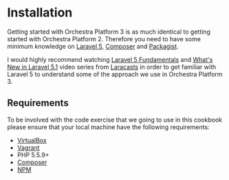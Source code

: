 # Installation

Getting started with Orchestra Platform 3 is as much identical to getting started with Orchestra Platform 2. Therefore you need to have some minimum knowledge on [Laravel 5](http://laravel.com), [Composer](https://getcomposer.org) and [Packagist](https://packagist.org).

I would highly recommend watching [Laravel 5 Fundamentals](https://laracasts.com/series/laravel-5-fundamentals) and [What's New in Laravel 5.1](https://laracasts.com/series/whats-new-in-laravel-5-1) video series from [Laracasts](https://laracasts.com) in order to get familiar with Laravel 5 to understand some of the approach we use in Orchestra Platform 3.

## Requirements

To be involved with the code exercise that we going to use in this cookbook please ensure that your local machine have the following requirements:

* [VirtualBox](https://www.virtualbox.org/wiki/Downloads)
* [Vagrant](http://www.vagrantup.com/downloads.html)
* PHP 5.5.9+
* [Composer](https://getcomposer.org/doc/00-intro.md)
* [NPM](https://docs.npmjs.com/getting-started/installing-node)